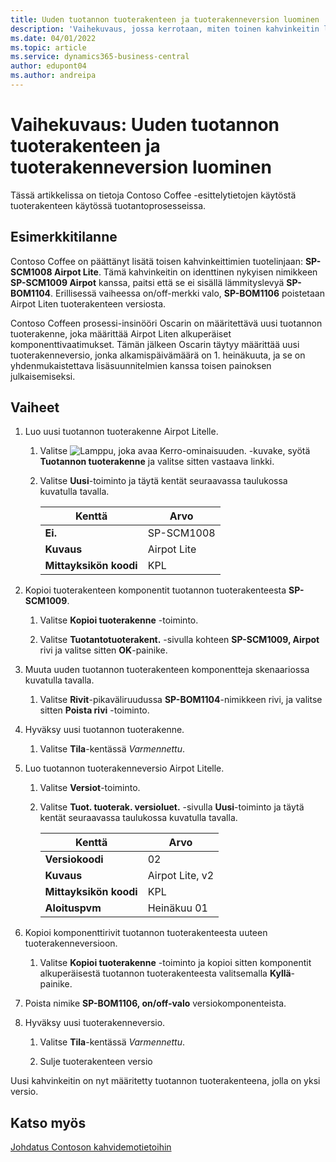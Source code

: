 ```yaml
---
title: Uuden tuotannon tuoterakenteen ja tuoterakenneversion luominen
description: 'Vaihekuvaus, jossa kerrotaan, miten toinen kahvinkeitin lisätään Contoso Coffee -tuotelinjaan Business Centralissa.'
ms.date: 04/01/2022
ms.topic: article
ms.service: dynamics365-business-central
author: edupont04
ms.author: andreipa
---
```

# <a name="walkthrough-create-a-new-production-bom-and-bom-version"></a>Vaihekuvaus: Uuden tuotannon tuoterakenteen ja tuoterakenneversion luominen

Tässä artikkelissa on tietoja Contoso Coffee -esittelytietojen käytöstä tuoterakenteen käytössä tuotantoprosesseissa.  

## <a name="scenario"></a>Esimerkkitilanne

Contoso Coffee on päättänyt lisätä toisen kahvinkeittimien tuotelinjaan: **SP-SCM1008 Airpot Lite**. Tämä kahvinkeitin on identtinen nykyisen nimikkeen **SP-SCM1009 Airpot** kanssa, paitsi että se ei sisällä lämmityslevyä **SP-BOM1104**. Erillisessä vaiheessa on/off-merkki valo, **SP-BOM1106** poistetaan Airpot Liten tuoterakenteen versiosta.

Contoso Coffeen prosessi-insinööri Oscarin on määritettävä uusi tuotannon tuoterakenne, joka määrittää Airpot Liten alkuperäiset komponenttivaatimukset. Tämän jälkeen Oscarin täytyy määrittää uusi tuoterakenneversio, jonka alkamispäivämäärä on 1. heinäkuuta, ja se on yhdenmukaistettava lisäsuunnitelmien kanssa toisen painoksen julkaisemiseksi.

## <a name="steps"></a>Vaiheet

1. Luo uusi tuotannon tuoterakenne Airpot Litelle.

    1. Valitse ![Lamppu, joka avaa Kerro-ominaisuuden.](../../media/ui-search/search_small.png "Kerro, mitä haluat tehdä") -kuvake, syötä **Tuotannon tuoterakenne** ja valitse sitten vastaava linkki.  

    2. Valitse **Uusi**-toiminto ja täytä kentät seuraavassa taulukossa kuvatulla tavalla.  

        |Kenttä  |Arvo  |
        |---------|---------|
        |**Ei.** |SP-SCM1008|
        |**Kuvaus** |Airpot Lite|
        |**Mittayksikön koodi**|KPL  |

2. Kopioi tuoterakenteen komponentit tuotannon tuoterakenteesta **SP-SCM1009**.

    1. Valitse **Kopioi tuoterakenne** -toiminto.

    2. Valitse **Tuotantotuoterakent.** -sivulla kohteen **SP-SCM1009, Airpot** rivi ja valitse sitten **OK**-painike.

3. Muuta uuden tuotannon tuoterakenteen komponentteja skenaariossa kuvatulla tavalla.

    1. Valitse **Rivit**-pikaväliruudussa **SP-BOM1104**-nimikkeen rivi, ja valitse sitten **Poista rivi** -toiminto.  

4. Hyväksy uusi tuotannon tuoterakenne.  

    1. Valitse **Tila**-kentässä *Varmennettu*.  

5. Luo tuotannon tuoterakenneversio Airpot Litelle.

    1. Valitse **Versiot**-toiminto.

    2. Valitse **Tuot. tuoterak. versioluet.** -sivulla **Uusi**-toiminto ja täytä kentät seuraavassa taulukossa kuvatulla tavalla.  

        |Kenttä  |Arvo  |
        |---------|---------|
        |**Versiokoodi** |02|
        |**Kuvaus** |Airpot Lite, v2|
        |**Mittayksikön koodi**|KPL  |  
        |**Aloituspvm**|Heinäkuu 01  |  

6. Kopioi komponenttirivit tuotannon tuoterakenteesta uuteen tuoterakenneversioon.

    1. Valitse **Kopioi tuoterakenne** -toiminto ja kopioi sitten komponentit alkuperäisestä tuotannon tuoterakenteesta valitsemalla **Kyllä**-painike.

7. Poista nimike **SP-BOM1106, on/off-valo** versiokomponenteista.

8. Hyväksy uusi tuoterakenneversio.

    1. Valitse **Tila**-kentässä *Varmennettu*.  

    2. Sulje tuoterakenteen versio

Uusi kahvinkeitin on nyt määritetty tuotannon tuoterakenteena, jolla on yksi versio.  

## <a name="see-also"></a>Katso myös

[Johdatus Contoson kahvidemotietoihin](../contoso-coffee-intro.md)  
